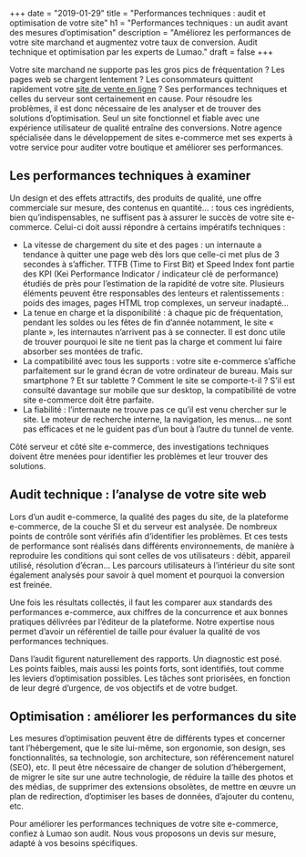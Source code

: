 +++
date = "2019-01-29"
title = "Performances techniques : audit et optimisation de votre site"
h1 = "Performances techniques : un audit avant des mesures d’optimisation"
description = "Améliorez les performances de votre site marchand et augmentez votre taux de conversion. Audit technique et optimisation par les experts de Lumao."
draft = false
+++

Votre site marchand ne supporte pas les gros pics de fréquentation ? Les pages web se chargent lentement ? Les consommateurs quittent rapidement votre [site de vente en ligne](/ecommerce/) ? Ses performances techniques et celles du serveur sont certainement en cause. Pour résoudre les problèmes, il est donc nécessaire de les analyser et de trouver des solutions d’optimisation. Seul un site fonctionnel et fiable avec une expérience utilisateur de qualité entraîne des conversions. Notre agence spécialisée dans le développement de sites e-commerce met ses experts à votre service pour auditer votre boutique et améliorer ses performances.

## Les performances techniques à examiner

Un design et des effets attractifs, des produits de qualité, une offre commerciale sur mesure, des contenus en quantité… : tous ces ingrédients, bien qu’indispensables, ne suffisent pas à assurer le succès de votre site e-commerce. Celui-ci doit aussi répondre à certains impératifs techniques :

-	La vitesse de chargement du site et des pages : un internaute a tendance à quitter une page web dès lors que celle-ci met plus de 3 secondes à s’afficher. TTFB (Time to First Bit) et Speed Index font partie des KPI (Kei Performance Indicator / indicateur clé de performance) étudiés de près pour l’estimation de la rapidité de votre site. Plusieurs éléments peuvent être responsables des lenteurs et ralentissements : poids des images, pages HTML trop complexes, un serveur inadapté…
-	La tenue en charge et la disponibilité : à chaque pic de fréquentation, pendant les soldes ou les fêtes de fin d’année notamment, le site « plante », les internautes n’arrivent pas à se connecter. Il est donc utile de trouver pourquoi le site ne tient pas la charge et comment lui faire absorber ses montées de trafic.
-	La compatibilité avec tous les supports : votre site e-commerce s’affiche parfaitement sur le grand écran de votre ordinateur de bureau. Mais sur smartphone ? Et sur tablette ? Comment le site se comporte-t-il ? S’il est consulté davantage sur mobile que sur desktop, la compatibilité de votre site e-commerce doit être parfaite.
-	La fiabilité : l’internaute ne trouve pas ce qu’il est venu chercher sur le site. Le moteur de recherche interne, la navigation, les menus… ne sont pas efficaces et ne le guident pas d’un bout à l’autre du tunnel de vente. 

Côté serveur et côté site e-commerce, des investigations techniques doivent être menées pour identifier les problèmes et leur trouver des solutions.

## Audit technique : l’analyse de votre site web

Lors d’un audit e-commerce, la qualité des pages du site, de la plateforme e-commerce, de la couche SI et du serveur est analysée. De nombreux points de contrôle sont vérifiés afin d’identifier les problèmes. Et ces tests de performance sont réalisés dans différents environnements, de manière à reproduire les conditions qui sont celles de vos utilisateurs : débit, appareil utilisé, résolution d’écran… Les parcours utilisateurs à l’intérieur du site sont également analysés pour savoir à quel moment et pourquoi la conversion est freinée.

Une fois les résultats collectés, il faut les comparer aux standards des performances e-commerce, aux chiffres de la concurrence et aux bonnes pratiques délivrées par l’éditeur de la plateforme. Notre expertise nous permet d’avoir un référentiel de taille pour évaluer la qualité de vos performances techniques.

Dans l’audit figurent naturellement des rapports. Un diagnostic est posé. Les points faibles, mais aussi les points forts, sont identifiés, tout comme les leviers d’optimisation possibles. Les tâches sont priorisées, en fonction de leur degré d’urgence, de vos objectifs et de votre budget.

## Optimisation : améliorer les performances du site

Les mesures d’optimisation peuvent être de différents types et concerner tant l’hébergement, que le site lui-même, son ergonomie, son design, ses fonctionnalités, sa technologie, son architecture, son référencement naturel (SEO), etc. Il peut être nécessaire de changer de solution d’hébergement, de migrer le site sur une autre technologie, de réduire la taille des photos et des médias, de supprimer des extensions obsolètes, de mettre en œuvre un plan de redirection, d’optimiser les bases de données, d’ajouter du contenu, etc.

Pour améliorer les performances techniques de votre site e-commerce, confiez à Lumao son audit. Nous vous proposons un devis sur mesure, adapté à vos besoins spécifiques.
